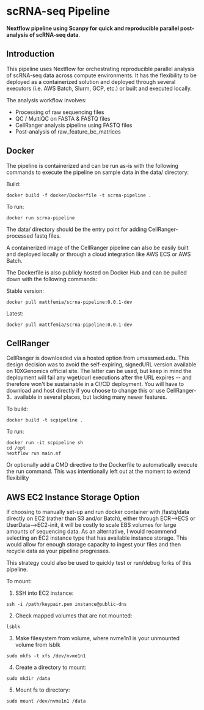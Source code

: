 # scRNA-seq Pipeline

**Nextflow pipeline using Scanpy for quick and reproducible parallel post-analysis of scRNA-seq data**.

## Introduction  
This pipeline uses Nextflow for orchestrating reproducible parallel analysis of 
scRNA-seq data across compute environments. It has the flexibility to be
deployed as a containerized solution and deployed through several executors 
(i.e. AWS Batch, Slurm, GCP, etc.) or built and executed locally.

The analysis workflow involves:  
* Processing of raw sequencing files  
* QC / MultiQC on FASTA & FASTQ files
* CellRanger analysis pipeline using FASTQ files
* Post-analysis of raw_feature_bc_matrices

## Docker
The pipeline is containerized and can be run as-is with the following commands
to execute the pipeline on sample data in the data/ directory:

Build:  
```
docker build -f docker/Dockerfile -t scrna-pipeline .
```
  
To run:  
```
docker run scrna-pipeline
```  
  
The data/ directory should be the entry point for adding CellRanger-processed
fastq files.
  
  
A containerized image of the CellRanger pipeline can also be easily built and deployed
locally or through a cloud integration like AWS ECS or AWS Batch.  
  
The Dockerfile is also publicly hosted on Docker Hub and can be pulled down with the following commands:

Stable version:  
```
docker pull mattfemia/scrna-pipeline:0.0.1-dev
```  
  
Latest:  
```
docker pull mattfemia/scrna-pipeline:0.0.1-dev
```  
  
## CellRanger
CellRanger is downloaded via a hosted option from umassmed.edu. This 
design decision was to avoid the self-expiring, signedURL version available on 
10XGenomics official site. The latter can be used, but keep in mind the 
deployment will fail any wget/curl executions after the URL expires -- and 
therefore won't be sustainable in a CI/CD deployment. You will have to download
and host directly if you choose to change this or use CellRanger-3.*.* available
in several places, but lacking many newer features.

To build:
```
docker build -t scpipeline .
```
  
To run:
```
docker run -it scpipeline sh
cd /opt
nextflow run main.nf
```  
  
Or optionally add a CMD directive to the Dockerfile to automatically execute the
run command. This was intentionally left out at the moment to extend flexibility

## AWS EC2 Instance Storage Option
If choosing to manually set-up and run docker container with /fastq/data 
directly on EC2 (rather than S3 and/or Batch), either through ECR-->ECS or 
UserData-->EC2-init, it will be costly to scale EBS volumes for large amounts 
of sequencing data. As an alternative, I would recommend selecting an EC2 
instance type that has available instance storage. This would allow for enough 
storage capacity to ingest your files and then recycle data as your pipeline 
progresses.  
  
This strategy could also be used to quickly test or run/debug forks 
of this pipeline.
  
To mount:
1. SSH into EC2 instance: 
```
ssh -i /path/keypair.pem instance@public-dns
```

2. Check mapped volumes that are not mounted: 
```
lsblk
```

3. Make filesystem from volume, where nvme1n1 is your unmounted volume from lsblk
```
sudo mkfs -t xfs /dev/nvme1n1
```

4. Create a directory to mount: 
```
sudo mkdir /data
```

5. Mount fs to directory:
```
sudo mount /dev/nvme1n1 /data
```
